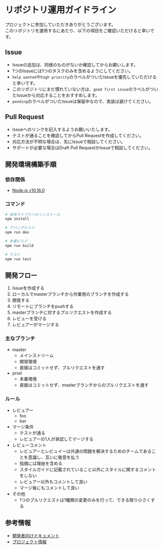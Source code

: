 # リポジトリ運用ガイドライン

プロジェクトに参加していただきありがとうございます。  
このリポジトリを運用するにあたり、以下の項目をご確認いただけると幸いです。


## Issue

- Issueの追加は、同様のものがないか確認してからお願いします。
- 1つのIssueには1つのタスクのみを含めるようにしてください。
- `help wanted`や`high priority`のラベルがついたIssueを優先していただけると幸いです。
- このリポジトリにまだ慣れていない方は、`good first issue`のラベルがついたIssueから対応することをおすすめします。
- `pending`のラベルがついたIssueは保留中なので、実装は避けてください。


## Pull Request

- Issueへのリンクを記入するようお願いいたします。
- テストが通ることを確認してからPull Requestを作成してください。
- 対応方法が不明な場合は、先にIssueで相談してください。
- サポートが必要な場合はDraft Pull RequestかIssueで相談してください。


## 開発環境構築手順

### 依存関係

- [Node.js v10.16.0](https://nodejs.org/ja/)


### コマンド

```sh
# 依存ライブラリのインストール
npm install

# デバッグビルド
npm run dev

# 本番ビルド
npm run build

# テスト
npm run test
```


## 開発フロー

1. Issueを作成する
2. ローカルでmasterブランチから作業用のブランチを作成する
3. 開発する
4. リモートにブランチをpushする
5. masterブランチに対するプルリクエストを作成する
6. レビューを受ける
7. レビュアーがマージする


### 主なブランチ

- master
    - メインストリーム
    - 開発環境
    - 直接はコミットせず、プルリクエストを通す
- prod
    - 本番環境
    - 直接はコミットせず、masterブランチからのプルリクエストを通す


### ルール

- レビュアー
    - foo
    - bar
- マージ条件
    - テストが通る
    - レビュアーの1人が承認してマージする
- レビューコメント
    - レビュアーとレビュイーは共通の問題を解決するためのチームであることを意識し、互いに敬意を払う
    - 指摘には理由を含める
    - スタイルガイドに記載されていること以外にスタイルに関するコメントをしない
    - レビュアー以外もコメントして良い
    - マージ後にもコメントして良い
- その他
    - 1つのプルリクエストは1種類の変更のみを行って、できる限り小さくする


## 参考情報

- [開発者向けドキュメント](doc/dev/)
- [プロジェクト情報](../sample_project/)
